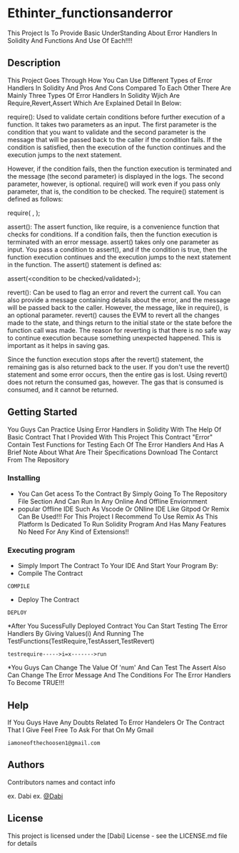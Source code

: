 # Ethinter_functionsanderror
This Project Is To Provide Basic UnderStanding About Error Handlers In Solidity And Functions And Use Of Each!!!!

## Description

This Project Goes Through How You Can Use Different Types of Error Handlers In Solidity And Pros And Cons Compared To Each Other There Are Mainly Three Types Of Error Handlers In Solidity Wjich Are Require,Revert,Assert Which Are Explained Detail In Below:

require(): Used to validate certain conditions before further execution of a function. It takes two parameters as an input.
The first parameter is the condition that you want to validate and the second parameter is the message that will be passed back to the caller if the condition fails. If the condition is satisfied, then the execution of the function continues and the execution jumps to the next statement. 

However, if the condition fails, then the function execution is terminated and the message (the second parameter) is displayed in the logs. The second parameter, however, is optional. require() will work even if you pass only parameter, that is, the condition to be checked. The require() statement is defined as follows:

require(<condition to be validated> , <message to be displayed if the condition fails>);

assert(): The assert function, like require, is a convenience function that checks for conditions. If a condition fails, then the function execution is terminated with an error message.
assert() takes only one parameter as input. You pass a condition to assert(), and if the condition is true, then the function execution continues and the execution jumps to the next statement in the function. The assert() statement is defined as:

assert(<condition to be checked/validated>);

revert(): Can be used to flag an error and revert the current call. You can also provide a message containing details about the error, and the message will be passed back to the caller. However, the message, like in require(), is an optional parameter. revert() causes the EVM to revert all the changes made to the state, and things return to the initial state or the state before the function call was made.
The reason for reverting is that there is no safe way to continue execution because something unexpected happened. This is important as it helps in saving gas.

Since the function execution stops after the revert() statement, the remaining gas is also returned back to the user. If you don't use the revert() statement and some error occurs, then the entire gas is lost. Using revert() does not return the consumed gas, however. The gas that is consumed is consumed, and it cannot be returned.
## Getting Started
You Guys Can Practice Using Error Handlers in Solidity With The Help Of Basic Contract That I Provided With This Project This Contract "Error" Contain Test Functions for Testing Each Of The Error Handlers And Has A Brief Note About What Are Their Specifications Download The Contarct From The Repository

### Installing

* You Can Get acess To the Contract By Simply Going To The Repository File Section And Can Run In Any Online And Offline Enviornment 
* popular Offline IDE Such As Vscode Or ONline IDE Like Gitpod Or Remix Can Be Used!!! For This Project I Recommend To Use Remix As This Platform Is Dedicated To Run Solidity Program And Has Many Features No Need For Any Kind of Extensions!!

### Executing program

* Simply Import The Contract To Your IDE And Start Your Program By: 
* Compile The Contract
```
COMPILE
```
* Deploy The Contract
```
DEPLOY
```
*After You SucessFully Deployed Contract You Can Start Testing The Error Handlers By Giving Values(i) And Running The TestFunctions(TestRequire,TestAssert,TestRevert)
```
testrequire----->i=x------->run
```
*You Guys Can Change The Value Of 'num' And Can Test The Assert Also Can Change The Error Message And The Conditions For The Error Handlers To  Become TRUE!!! 
## Help

If You Guys Have Any Doubts Related To Error Handelers Or The Contract That I Give Feel Free To Ask  For that On My Gmail
```
iamoneofthechoosen1@gmail.com
```

## Authors

Contributors names and contact info

ex. Dabi 
ex. [@Dabi](iamoneofthechoosen1@gmail.com)


## License

This project is licensed under the [Dabi] License - see the LICENSE.md file for details
